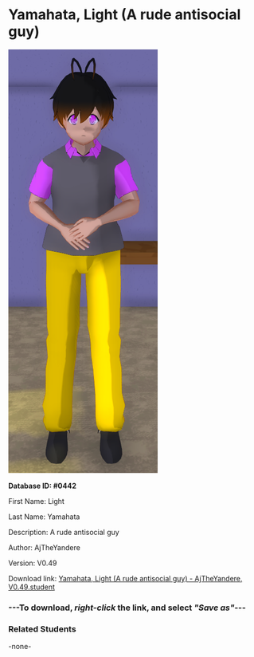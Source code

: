 # Yamahata, Light (A rude antisocial guy)

<img src="../../Files/Images/Yamahata, Light (A rude antisocial guy).png" title="Yamahata, Light (A rude antisocial guy) - AjTheYandere, V0.49">

**Database ID: #0442**

First Name: Light

Last Name: Yamahata

Description: A rude antisocial guy

Author: AjTheYandere

Version: V0.49

Download link: <a href="https://raw.githubusercontent.com/Arbiter1223/Daigaku-Gurashi-Custom-Students/master/Files/Student%20Files/Yamahata%2C%20Light%20(A%20rude%20antisocial%20guy)%20-%20AjTheYandere%2C%20V0.49.student">Yamahata, Light (A rude antisocial guy) - AjTheYandere, V0.49.student</a>

### ---**To download, _right-click_ the link, and select _"Save as"_**---

### Related Students

-none-
